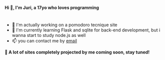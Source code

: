 **Hi 👋, I'm Juri, a 17yo who loves programming**
#
- 🔭 I'm actually working on a pomodoro tecnique site
- 🌱 I'm currently learning Flask and sqlite for back-end development, but i wanna start to study node.js as well
- 📫 you can contact me by [email](mailto:jurigemignani7@gmail.com)

**🦆 A lot of sites completely projected by me coming soon, stay tuned!**
